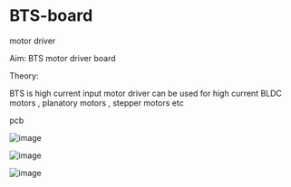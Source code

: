 # BTS-board
motor driver 


Aim:
BTS motor driver board 

Theory:

BTS is high current input motor driver can be used for high current BLDC motors , planatory motors , stepper motors etc

pcb 

![image](https://user-images.githubusercontent.com/114358863/208878609-bd397062-bcf2-41f6-b2cd-1e8815bc7d3a.png)


![image](https://user-images.githubusercontent.com/114358863/208878472-a0390867-c81c-49c9-9c07-ade6657c5604.png)

![image](https://user-images.githubusercontent.com/114358863/208878936-eb1db3ec-d5d7-4ea6-ab9d-d34362f7adbb.png)
